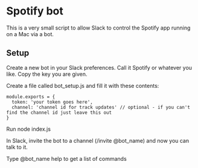 Spotify bot
===========

This is a very small script to allow Slack to control the Spotify app running on a Mac via a bot.


Setup
-----

Create a new bot in your Slack preferences. Call it Spotify or whatever you like. Copy the key you are given.

Create a file called bot_setup.js and fill it with these contents:

```
module.exports = {
  token: 'your token goes here',
  channel: 'channel id for track updates' // optional - if you can't find the channel id just leave this out
}
```

Run node index.js

In Slack, invite the bot to a channel (/invite @bot_name) and now you can talk to it.

Type @bot_name help to get a list of commands